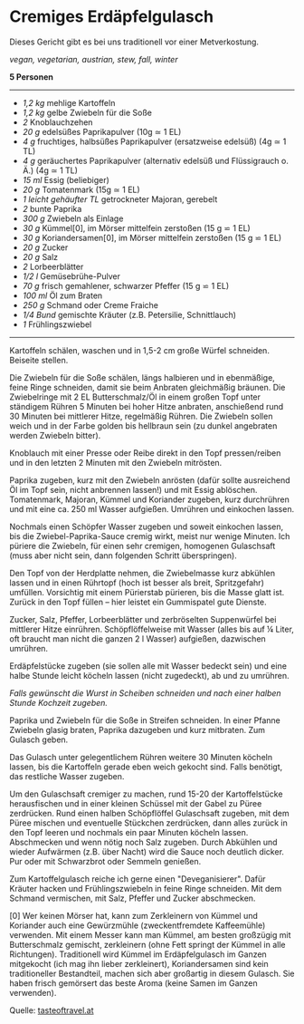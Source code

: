 # Cremiges Erdäpfelgulasch

Dieses Gericht gibt es bei uns traditionell vor einer Metverkostung.

*vegan, vegetarian, austrian, stew, fall, winter*

**5 Personen**

---

- *1,2 kg* mehlige Kartoffeln
- *1,2 kg* gelbe Zwiebeln für die Soße
- *2* Knoblauchzehen
- *20 g* edelsüßes Paprikapulver (10g ≃ 1 EL)
- *4 g* fruchtiges, halbsüßes Paprikapulver (ersatzweise edelsüß) (4g ≃ 1 TL)
- *4 g* geräuchertes Paprikapulver (alternativ edelsüß und Flüssigrauch o. Ä.) (4g ≃ 1 TL)
- *15 ml* Essig (beliebiger)
- *20 g* Tomatenmark (15g ≃ 1 EL)
- *1 leicht gehäufter TL* getrockneter Majoran, gerebelt
- *2* bunte Paprika
- *300 g* Zwiebeln als Einlage
- *30 g* Kümmel[0], im Mörser mittelfein zerstoßen (15 g ⋍ 1 EL)
- *30 g* Koriandersamen[0], im Mörser mittelfein zerstoßen (15 g ⋍ 1 EL)
- *20 g* Zucker
- *20 g* Salz
- *2* Lorbeerblätter
- *1/2 l* Gemüsebrühe-Pulver
- *70 g* frisch gemahlener, schwarzer Pfeffer (15 g ⋍ 1 EL)
- *100 ml* Öl zum Braten 
- *250 g* Schmand oder Creme Fraiche
- *1/4 Bund* gemischte Kräuter (z.B. Petersilie, Schnittlauch)
- *1* Frühlingszwiebel

---

Kartoffeln schälen, waschen und in 1,5-2 cm große Würfel schneiden. Beiseite stellen.

Die Zwiebeln für die Soße schälen, längs halbieren und in ebenmäßige, feine Ringe schneiden, damit sie beim Anbraten gleichmäßig bräunen. Die Zwiebelringe mit 2 EL Butterschmalz/Öl in einem großen Topf unter ständigem Rühren 5 Minuten bei hoher Hitze anbraten, anschießend rund 30 Minuten bei mittlerer Hitze, regelmäßig Rühren. Die Zwiebeln sollen weich und in der Farbe golden bis hellbraun sein (zu dunkel angebraten werden Zwiebeln bitter).

Knoblauch mit einer Presse oder Reibe direkt in den Topf pressen/reiben und in den letzten 2 Minuten mit den Zwiebeln mitrösten.

Paprika zugeben, kurz mit den Zwiebeln anrösten (dafür sollte ausreichend Öl im Topf sein, nicht anbrennen lassen!) und mit Essig ablöschen. Tomatenmark, Majoran, Kümmel und Koriander zugeben, kurz durchrühren und mit eine ca. 250 ml Wasser aufgießen. Umrühren und einkochen lassen.

Nochmals einen Schöpfer Wasser zugeben und soweit einkochen lassen, bis die Zwiebel-Paprika-Sauce cremig wirkt, meist nur wenige Minuten. Ich püriere die Zwiebeln, für einen sehr cremigen, homogenen Gulaschsaft (muss aber nicht sein, dann folgenden Schritt überspringen).

Den Topf von der Herdplatte nehmen, die Zwiebelmasse kurz abkühlen lassen und in einen Rührtopf (hoch ist besser als breit, Spritzgefahr) umfüllen. Vorsichtig mit einem Pürierstab pürieren, bis die Masse glatt ist. Zurück in den Topf füllen – hier leistet ein Gummispatel gute Dienste.

Zucker, Salz, Pfeffer, Lorbeerblätter und zerbröselten Suppenwürfel bei mittlerer Hitze einrühren. Schöpflöffelweise mit Wasser (alles bis auf ¼ Liter, oft braucht man nicht die ganzen 2 l Wasser) aufgießen, dazwischen umrühren.

Erdäpfelstücke zugeben (sie sollen alle mit Wasser bedeckt sein) und eine halbe Stunde leicht köcheln lassen (nicht zugedeckt), ab und zu umrühren. 

*Falls gewünscht die Wurst in Scheiben schneiden und nach einer halben Stunde Kochzeit zugeben.*

Paprika und Zwiebeln für die Soße in Streifen schneiden. In einer Pfanne Zwiebeln glasig braten, Paprika dazugeben und kurz mitbraten. Zum Gulasch geben. 

Das Gulasch unter gelegentlichem Rühren weitere 30 Minuten köcheln lassen, bis die Kartoffeln gerade eben weich gekocht sind. Falls benötigt, das restliche Wasser zugeben.

Um den Gulaschsaft cremiger zu machen, rund 15-20 der Kartoffelstücke herausfischen und in einer kleinen Schüssel mit der Gabel zu Püree zerdrücken. Rund einen halben Schöpflöffel Gulaschsaft zugeben, mit dem Püree mischen und eventuelle Stückchen zerdrücken, dann alles zurück in den Topf leeren und nochmals ein paar Minuten köcheln lassen. Abschmecken und wenn nötig noch Salz zugeben.
Durch Abkühlen und wieder Aufwärmen (z.B. über Nacht) wird die Sauce noch deutlich dicker. Pur oder mit Schwarzbrot oder Semmeln genießen.

Zum Kartoffelgulasch reiche ich gerne einen "Deveganisierer". Dafür Kräuter hacken und Frühlingszwiebeln in feine Ringe schneiden. Mit dem Schmand vermischen, mit Salz, Pfeffer und Zucker abschmecken.

[0] Wer keinen Mörser hat, kann zum Zerkleinern von Kümmel und Koriander auch eine Gewürzmühle (zweckentfremdete Kaffeemühle) verwenden. Mit einem Messer kann man Kümmel, am besten großzügig mit Butterschmalz gemischt, zerkleinern (ohne Fett springt der Kümmel in alle Richtungen). Traditionell wird Kümmel im Erdäpfelgulasch im Ganzen mitgekocht (ich mag ihn lieber zerkleinert), Koriandersamen sind kein traditioneller Bestandteil, machen sich aber großartig in diesem Gulasch. Sie haben frisch gemörsert das beste Aroma (keine Samen im Ganzen verwenden).

Quelle: [tasteoftravel.at](http://www.tasteoftravel.at/cremiges-erdaepfelgulasch-kartoffelgulasch/)